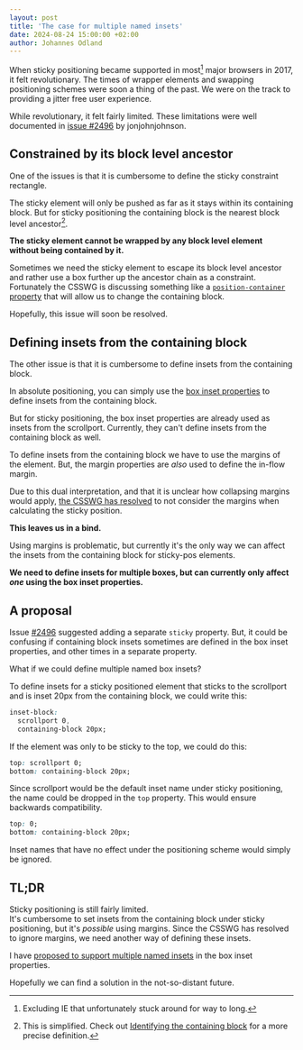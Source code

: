 ```yaml
---
layout: post
title: 'The case for multiple named insets'
date: 2024-08-24 15:00:00 +02:00
author: Johannes Odland
---
```


When sticky positioning became supported in most[^1] major browsers in 2017, it felt revolutionary.
The times of wrapper elements and swapping positioning schemes were soon a thing of the past.
We were on the track to providing a jitter free user experience.

While revolutionary, it felt fairly limited.
These limitations were well documented in [issue #2496][sticky-limited] by jonjohnjohnson.

## Constrained by its block level ancestor

One of the issues is that it is cumbersome to define the sticky constraint rectangle.

The sticky element will only be pushed as far as it stays within its containing block.
But for sticky positioning the containing block is the nearest block level ancestor[^2].

**The sticky element cannot be wrapped by any block level element without being contained by it.**

Sometimes we need the sticky element to escape its block level ancestor and rather use a box further up the ancestor chain as a constraint.
Fortunately the CSSWG is discussing something like a [`position-container` property][position-container] that will allow us to change the containing block.

Hopefully, this issue will soon be resolved.

## Defining insets from the containing block

The other issue is that it is cumbersome to define insets from the containing block.

In absolute positioning, you can simply use the [box inset properties][box-inset] to define insets from the containing block.

But for sticky positioning, the box inset properties are already used as insets from the scrollport.
Currently, they can't define insets from the containing block as well.

To define insets from the containing block we have to use the margins of the element.
But, the margin properties are _also_ used to define the in-flow margin.

Due to this dual interpretation, and that it is unclear how collapsing margins would apply,
[the CSSWG has resolved][ignore-margins] to not consider the margins when calculating the sticky position.

**This leaves us in a bind.**

Using margins is problematic, but currently it's the only way we can affect the insets from the containing block for sticky-pos elements.

**We need to define insets for multiple boxes, but can currently only affect _one_ using the box inset properties.**

## A proposal

Issue [#2496][sticky-limited] suggested adding a separate `sticky` property.
But, it could be confusing if containing block insets  sometimes are defined in the box inset properties, 
and other times in a separate property.

What if we could define multiple named box insets?

To define insets for a sticky positioned element that sticks to the scrollport and is inset 20px from the containing block, we could write this:

```css
inset-block:
  scrollport 0,
  containing-block 20px;
```

If the element was only to be sticky to the top, we could do this: 

```css
top: scrollport 0;
bottom: containing-block 20px;
```

Since scrollport would be the default inset name under sticky positioning, the name could be dropped in the `top` property. 
This would ensure backwards compatibility.

```css
top: 0;
bottom: containing-block 20px;
```

Inset names that have no effect under the positioning scheme would simply be ignored.

## TL;DR

Sticky positioning is still fairly limited.  
It's cumbersome to set insets from the containing block under sticky positioning, but it's _possible_ using margins.
Since the CSSWG has resolved to ignore margins, we need another way of defining these insets.

I have [proposed to support multiple named insets][proposal] in the box inset properties.

Hopefully we can find a solution in the not-so-distant future.


[^1]: Excluding IE that unfortunately stuck around for way to long.

[^2]: This is simplified. Check out [Identifying the containing block](https://developer.mozilla.org/en-US/docs/Web/CSS/Containing_block#identifying_the_containing_block) for a more precise definition.

[box-inset]: https://developer.mozilla.org/en-US/docs/Web/CSS/inset
[stickypos-current]: https://www.w3.org/TR/2023/WD-css-position-3-20230403/#stickypos-insets
[ignore-margins]: https://github.com/w3c/csswg-drafts/issues/9052#issuecomment-1642600755
[sticky-limited]: https://github.com/w3c/csswg-drafts/issues/2496
[position-container]: https://github.com/w3c/csswg-drafts/issues/9868
[proposal]: [https://github.com/w3c/csswg-drafts/issues/10754]
